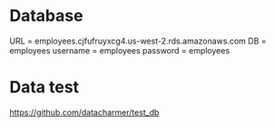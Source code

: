 # Database

URL         =   employees.cjfufruyxcg4.us-west-2.rds.amazonaws.com
DB          =   employees
username    =   employees
password    =   employees

# Data test

https://github.com/datacharmer/test_db

